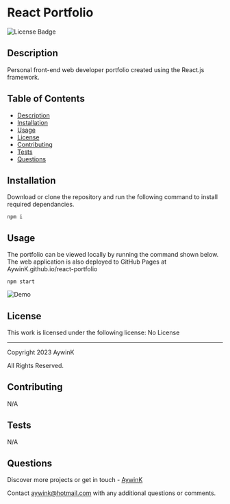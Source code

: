 
# React Portfolio

![License Badge](https://img.shields.io/badge/License-No_License-green?labelColor=434343)

## Description

Personal front-end web developer portfolio created using the React.js framework.

## Table of Contents

* [Description](#Description)
* [Installation](#Installation)
* [Usage](#Usage)
* [License](#License)
* [Contributing](#Contributing)
* [Tests](#Tests)
* [Questions](#Questions)

## Installation

Download or clone the repository and run the following command to install required dependancies.


```
npm i
```
    

## Usage

The portfolio can be viewed locally by running the command shown below. The web application is also deployed to GitHub Pages at AywinK.github.io/react-portfolio


```
npm start
```
    

![Demo](/assets/images/demo.gif)

## License

This work is licensed under the following license: No License

---

 
Copyright 2023 AywinK

All Rights Reserved.


## Contributing

N/A

## Tests

N/A



## Questions

Discover more projects or get in touch - [AywinK](https://github.com/AywinK "My GitHub Profile")

Contact <aywink@hotmail.com> with any additional questions or comments.
